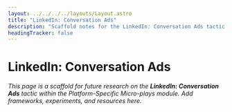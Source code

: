 ```yaml
---
layout: ../../../../layouts/Layout.astro
title: "LinkedIn: Conversation Ads"
description: "Scaffold notes for the LinkedIn: Conversation Ads tactic."
headingTracker: false
---
```

# LinkedIn: Conversation Ads

_This page is a scaffold for future research on the **LinkedIn: Conversation Ads** tactic within the Platform-Specific Micro-plays module. Add frameworks, experiments, and resources here._
